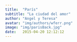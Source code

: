 ```yaml
---
title:  "París"
subtitle: "La ciudad del amor"
author: "Angel y Teresa"
avatar: "img/authors/wferr.png"
image: "img/parisBack.jpg"
date:   2015-04-20 12:12:12
---
```

